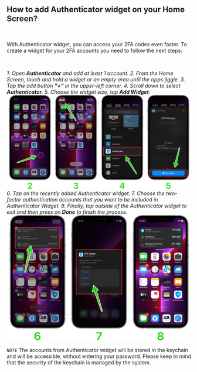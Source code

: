 <!-- 
---
title: How to add Authenticator widget on your Home Screen?
--- 
-->

## **How to add Authenticator widget on your Home Screen?**

<br />

With Authenticator widget, you can access your 2FA codes even faster. To create a widget for your 2FA accounts you need to follow the next steps:

<br />

*1. Open **Authenticator** and add at least 1 account*.
*2. From the Home Screen, touch and hold a widget or an empty area until the apps jiggle.*
*3. Tap the add button **"+"** in the upper-left corner.*
*4. Scroll down to select **Authenticator**.*
*5. Choose the widget size, tap **Add Widget**.*
<br />
<img src="./Assets/help-iOS-1.png">
<br />
*6. Tap on the recently added Authenticator widget.*
*7. Choose the two-factor authentication accounts that you want to be included in Authenticator Widget.*
*8. Finally, tap outside of the Authenticator widget to exit and then press on **Done** to finish the process.*
<br />
<img src="./Assets/help-iOS-2.png">
<br />

`NOTE` The accounts from Authenticator widget will be stored in the keychain and will be accessible, without entering your password. Please keep in mind that the security of the keychain is managed by the system.
